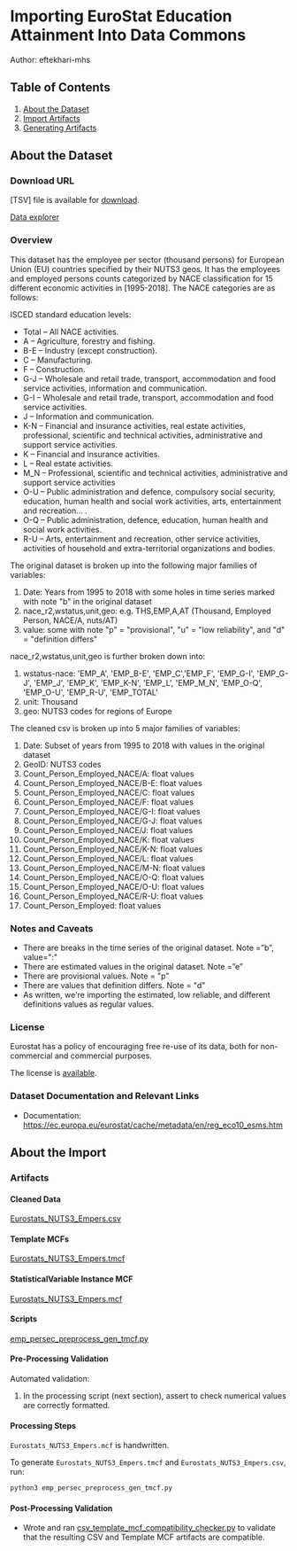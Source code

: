 # Importing EuroStat Education Attainment Into Data Commons
Author: eftekhari-mhs

## Table of Contents

1. [About the Dataset](#about-the-dataset)
1. [Import Artifacts](#import-artifacts)
1. [Generating Artifacts](#generating-artifacts)

## About the Dataset

### Download URL

[TSV] file is available for [download](https://ec.europa.eu/eurostat/estat-navtree-portlet-prod/BulkDownloadListing?file=data/nama_10r_3empers.tsv.gz).

[Data explorer](https://appsso.eurostat.ec.europa.eu/nui/show.do?dataset=nama_10r_3empers&lang=en)

### Overview

This dataset has the employee per sector (thousand persons) for European Union (EU) countries specified by their NUTS3 geos. It has the employees and employed persons counts categorized by NACE classification for 15 different economic activities in [1995-2018]. The NACE categories are as follows:

ISCED standard education levels: 

- Total – All NACE activities.
- A – Agriculture, forestry and fishing.
- B-E – Industry (except construction).
- C – Manufacturing.
- F – Construction.
- G-J – Wholesale and retail trade, transport, accommodation and food service activities, information and communication.
- G-I – Wholesale and retail trade, transport, accommodation and food service activities.
- J – Information and communication.
- K-N – Financial and insurance activities, real estate activities, professional, scientific and technical activities, administrative and support service activities.
- K – Financial and insurance activities.
- L – Real estate activities.
- M_N – Professional, scientific and technical activities, administrative and support service activities
- O-U – Public administration and defence, compulsory social security, education, human health and social work activities, arts, entertainment and recreation... .
- O-Q – Public administration, defence, education, human health and social work activities.
- R-U – Arts, entertainment and recreation, other service activities, activities of household and extra-territorial organizations and bodies.


The original dataset is broken up into the following major families of variables:
1. Date: Years from 1995 to 2018 with some holes in time series marked with note "b" in the original dataset
2. nace_r2,wstatus,unit,geo: e.g. THS,EMP,A,AT (Thousand, Employed Person, NACE/A, nuts/AT)
3. value: some with note "p" = "provisional", "u" = "low reliability", and "d" = "definition differs"

nace_r2,wstatus,unit,geo is further broken down into:
1. wstatus-nace: 'EMP_A', 'EMP_B-E', 'EMP_C','EMP_F', 'EMP_G-I', 'EMP_G-J', 'EMP_J', 'EMP_K', 'EMP_K-N', 'EMP_L', 'EMP_M_N', 'EMP_O-Q', 'EMP_O-U', 'EMP_R-U', 'EMP_TOTAL'
2. unit: Thousand
3. geo: NUTS3 codes for regions of Europe

The cleaned csv is broken up into 5 major families of variables:
1. Date: Subset of years from 1995 to 2018 with values in the original dataset
2. GeoID: NUTS3 codes
3. Count_Person_Employed_NACE/A: float values 
4. Count_Person_Employed_NACE/B-E: float values 
5. Count_Person_Employed_NACE/C: float values 
6. Count_Person_Employed_NACE/F: float values 
7. Count_Person_Employed_NACE/G-I: float values 
8. Count_Person_Employed_NACE/G-J: float values 
9. Count_Person_Employed_NACE/J: float values 
10. Count_Person_Employed_NACE/K: float values 
11. Count_Person_Employed_NACE/K-N: float values 
12. Count_Person_Employed_NACE/L: float values 
13. Count_Person_Employed_NACE/M-N: float values 
14. Count_Person_Employed_NACE/O-Q: float values 
15. Count_Person_Employed_NACE/O-U: float values 
16. Count_Person_Employed_NACE/R-U: float values 
17. Count_Person_Employed: float values 


### Notes and Caveats

- There are breaks in the time series of the original dataset. Note =”b”, value=":"
- There are estimated values in the original dataset. Note =”e”
- There are provisional values. Note = "p"
- There are values that definition differs. Note = "d"
- As written, we're importing the estimated, low reliable, and different definitions values as regular values.


### License

Eurostat has a policy of encouraging free re-use of its data, both for non-commercial and commercial purposes. 

The license is [available](https://ec.europa.eu/eurostat/about/policies/copyright).

### Dataset Documentation and Relevant Links 

- Documentation: <https://ec.europa.eu/eurostat/cache/metadata/en/reg_eco10_esms.htm>

## About the Import

### Artifacts

#### Cleaned Data
[Eurostats_NUTS3_Empers.csv](./Eurostats_NUTS3_Empers.csv)

#### Template MCFs
[Eurostats_NUTS3_Empers.tmcf](./Eurostats_NUTS3_Empers.tmcf)

#### StatisticalVariable Instance MCF
[Eurostats_NUTS3_Empers.mcf](./Eurostats_NUTS3_Empers.mcf)

#### Scripts
[emp_persec_preprocess_gen_tmcf.py](./emp_persec_preprocess_gen_tmcf.py)

#### Pre-Processing Validation

Automated validation:
1. In the processing script (next section), assert to check numerical values are correctly formatted.

#### Processing Steps

`Eurostats_NUTS3_Empers.mcf` is handwritten.

To generate `Eurostats_NUTS3_Empers.tmcf` and `Eurostats_NUTS3_Empers.csv`, run:

```bash
python3 emp_persec_preprocess_gen_tmcf.py
```

#### Post-Processing Validation

- Wrote and ran
  [csv_template_mcf_compatibility_checker.py](./csv_template_mcf_compatibility_checker.py)
  to validate that the resulting CSV and Template MCF artifacts are
  compatible.
